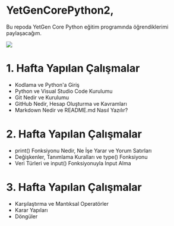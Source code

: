 # YetGenCorePython2,
Bu repoda YetGen Core Python eğitim programında öğrendiklerimi paylaşacağım.

<img src="https://yetkingencler.com/wp-content/uploads/2021/07/YetGenLogo.png">

# 1. Hafta Yapılan Çalışmalar
- Kodlama ve Python'a Giriş
- Python ve Visual Studio Code Kurulumu
- Git Nedir ve Kurulumu
- GitHub Nedir, Hesap Oluşturma ve Kavramları
- Markdown Nedir ve README.md Nasıl Yazılır?

# 2. Hafta Yapılan Çalışmalar
- print() Fonksiyonu Nedir, Ne İşe Yarar ve Yorum Satırları
- Değişkenler, Tanımlama Kuralları ve type() Fonksiyonu
- Veri Türleri ve input() Fonksiyonuyla Input Alma

# 3. Hafta Yapılan Çalışmalar
- Karşılaştırma ve Mantıksal Operatörler
- Karar Yapıları
- Döngüler
